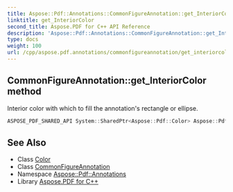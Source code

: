 ```yaml
---
title: Aspose::Pdf::Annotations::CommonFigureAnnotation::get_InteriorColor method
linktitle: get_InteriorColor
second_title: Aspose.PDF for C++ API Reference
description: 'Aspose::Pdf::Annotations::CommonFigureAnnotation::get_InteriorColor method. Interior color with which to fill the annotation''s rectangle or ellipse in C++.'
type: docs
weight: 100
url: /cpp/aspose.pdf.annotations/commonfigureannotation/get_interiorcolor/
---
```

## CommonFigureAnnotation::get_InteriorColor method


Interior color with which to fill the annotation's rectangle or ellipse.

```cpp
ASPOSE_PDF_SHARED_API System::SharedPtr<Aspose::Pdf::Color> Aspose::Pdf::Annotations::CommonFigureAnnotation::get_InteriorColor()
```

## See Also

* Class [Color](../../../aspose.pdf/color/)
* Class [CommonFigureAnnotation](../)
* Namespace [Aspose::Pdf::Annotations](../../)
* Library [Aspose.PDF for C++](../../../)
